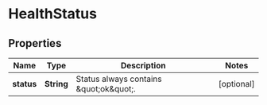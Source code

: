 

# HealthStatus


## Properties

| Name | Type | Description | Notes |
|------------ | ------------- | ------------- | -------------|
|**status** | **String** | Status always contains \&quot;ok\&quot;. |  [optional] |



